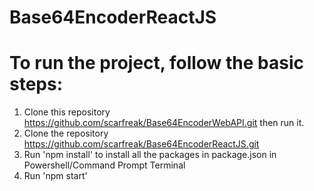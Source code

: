 # Base64EncoderReactJS
# To run the project, follow the basic steps:
1. Clone this repository https://github.com/scarfreak/Base64EncoderWebAPI.git then run it.
2. Clone the repository https://github.com/scarfreak/Base64EncoderReactJS.git
3. Run 'npm install' to install all the packages in package.json in Powershell/Command Prompt Terminal
4. Run 'npm start'
